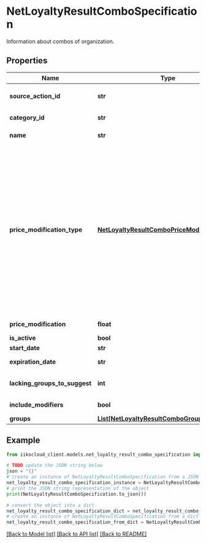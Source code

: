 # NetLoyaltyResultComboSpecification

Information about combos of organization.

## Properties

Name | Type | Description | Notes
------------ | ------------- | ------------- | -------------
**source_action_id** | **str** | Id of action that added the combo. | [optional] 
**category_id** | **str** | Combo&#39;s category id. | [optional] 
**name** | **str** | Name. Can be null. | [optional] 
**price_modification_type** | [**NetLoyaltyResultComboPriceModificationType**](NetLoyaltyResultComboPriceModificationType.md) | Price modification type.  &lt;br&gt;0 - fixed combo price,&lt;br /&gt;1 - fixed position price,&lt;br /&gt;2 - cheapest position discount,&lt;br /&gt;3 - most expensive position discount,&lt;br /&gt;4 - percentage discount for each position. | [optional] 
**price_modification** | **float** | Price modification. | [optional] 
**is_active** | **bool** | Is active. | [optional] 
**start_date** | **str** | Start date. | [optional] 
**expiration_date** | **str** | Expiration date. | [optional] 
**lacking_groups_to_suggest** | **int** | Lacking groups to suggest. | [optional] 
**include_modifiers** | **bool** | Include modifiers. | [optional] 
**groups** | [**List[NetLoyaltyResultComboGroup]**](NetLoyaltyResultComboGroup.md) | Groups. | [optional] 

## Example

```python
from iikocloud_client.models.net_loyalty_result_combo_specification import NetLoyaltyResultComboSpecification

# TODO update the JSON string below
json = "{}"
# create an instance of NetLoyaltyResultComboSpecification from a JSON string
net_loyalty_result_combo_specification_instance = NetLoyaltyResultComboSpecification.from_json(json)
# print the JSON string representation of the object
print(NetLoyaltyResultComboSpecification.to_json())

# convert the object into a dict
net_loyalty_result_combo_specification_dict = net_loyalty_result_combo_specification_instance.to_dict()
# create an instance of NetLoyaltyResultComboSpecification from a dict
net_loyalty_result_combo_specification_from_dict = NetLoyaltyResultComboSpecification.from_dict(net_loyalty_result_combo_specification_dict)
```
[[Back to Model list]](../README.md#documentation-for-models) [[Back to API list]](../README.md#documentation-for-api-endpoints) [[Back to README]](../README.md)


